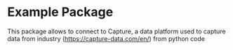 # Example Package

This package allows to connect to Capture, a data platform used to capture data from industry (https://capture-data.com/en/) from python code